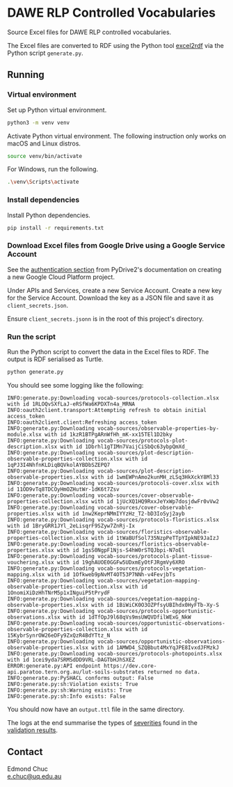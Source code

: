 # DAWE RLP Controlled Vocabularies

Source Excel files for DAWE RLP controlled vocabularies.

The Excel files are converted to RDF using the Python tool [excel2rdf](https://pypi.org/project/excel2rdf/) via the Python script `generate.py`.

## Running

### Virtual environment
Set up Python virtual environment.

```bash
python3 -m venv venv
```

Activate Python virtual environment. The following instruction only works on macOS and Linux distros.

```bash
source venv/bin/activate
```

For Windows, run the following.

```bash
.\venv\Scripts\activate
```

### Install dependencies
Install Python dependencies.
```bash
pip install -r requirements.txt
```

### Download Excel files from Google Drive using a Google Service Account

See the [authentication section](https://docs.iterative.ai/PyDrive2/quickstart/#authentication) from PyDrive2's documentation on creating a new Google Cloud Platform project. 

Under APIs and Services, create a new Service Account. Create a new key for the Service Account. Download the key as a JSON file and save it as `client_secrets.json`. 

Ensure `client_secrets.jsonn` is in the root of this project's directory.

### Run the script
Run the Python script to convert the data in the Excel files to RDF. The output is RDF serialised as Turtle.

```bash
python generate.py
```

You should see some logging like the following:

```
INFO:generate.py:Downloading vocab-sources/protocols-collection.xlsx with id 1RLOQvSXfLaJ-eRSfWa6KPDXTn4a_MRNA
INFO:oauth2client.transport:Attempting refresh to obtain initial access_token
INFO:oauth2client.client:Refreshing access_token
INFO:generate.py:Downloading vocab-sources/observable-properties-by-module.xlsx with id 1kzR1BTPgARnWfHh_mK-xx15TEl1D2bky
INFO:generate.py:Downloading vocab-sources/protocols-plot-description.xlsx with id 1Dbrhl1gTIMn7VaijCiSbQc63ybpQmXd_
INFO:generate.py:Downloading vocab-sources/plot-description-observable-properties-collection.xlsx with id 1qPJ3I4NhfnKLDiqBQVkolAYBDbSZEPQ7
INFO:generate.py:Downloading vocab-sources/plot-description-observable-properties.xlsx with id 1wmEWPnAmo2kunMH_zLSq3HkXckY8Ml33
INFO:generate.py:Downloading vocab-sources/protocols-cover.xlsx with id 11OD9vTq8TDCOyHmOZHutWr-1dK6t7Zsv
INFO:generate.py:Downloading vocab-sources/cover-observable-properties-collection.xlsx with id 1jUcXQ1HQ9RxxJeYxWp7dosjdwFr0vVw2
INFO:generate.py:Downloading vocab-sources/cover-observable-properties.xlsx with id 1nw2KeprNMmIYYzHz_T2-bD3IoSyj2ayb
INFO:generate.py:Downloading vocab-sources/protocols-floristics.xlsx with id 1BryGRR1JYl_2eLisqrF9SZyw7ZnRj-Ix
INFO:generate.py:Downloading vocab-sources/floristics-observable-properties-collection.xlsx with id 1tWaBUfSol735NzpPeTTpYIpkNE9JaIzJ
INFO:generate.py:Downloading vocab-sources/floristics-observable-properties.xlsx with id 1gsS0NgpF1Njs-S4hW0rSTQJbpi-N7oEl
INFO:generate.py:Downloading vocab-sources/protocols-plant-tissue-vouchering.xlsx with id 19ghAUOE0GGFw5UDxmEyOtFJRgmVy6XRO
INFO:generate.py:Downloading vocab-sources/protocols-vegetation-mapping.xlsx with id 1Ofkweb9pNvMT4OT53P7NNh-v4FevjbTs
INFO:generate.py:Downloading vocab-sources/vegetation-mapping-observable-properties-collection.xlsx with id 1OnomiXiDzHhTNrM5p1xINguiP5tPrydF
INFO:generate.py:Downloading vocab-sources/vegetation-mapping-observable-properties.xlsx with id 1BiWiCK0O3OZPfsyUBIhdx0HyFTb-Xy-S
INFO:generate.py:Downloading vocab-sources/protocols-opportunistic-observations.xlsx with id 1dTfOpJ9l68qVs9msUWQVDfilWExG_NkW
INFO:generate.py:Downloading vocab-sources/opportunistic-observations-observable-properties-collection.xlsx with id 15KybrSynrOW26eDFy9ZxQzR4BdYTtz_N
INFO:generate.py:Downloading vocab-sources/opportunistic-observations-observable-properties.xlsx with id 1AMWD4_SZQBbut4MxYqJPE8IvxdJFMzkJ
INFO:generate.py:Downloading vocab-sources/protocols-photopoints.xlsx with id 1cei9yda7SRMSdDD9VRL-DAGTbHJhSXEZ
ERROR:generate.py:API endpoint https://dev.core-api.paratoo.tern.org.au/lut-soils-substrates returned no data.
INFO:generate.py:PySHACL conforms output: False
INFO:generate.py:sh:Violation exists: True
INFO:generate.py:sh:Warning exists: True
INFO:generate.py:sh:Info exists: False
```

You should now have an `output.ttl` file in the same directory.

The logs at the end summarise the types of [severities](https://www.w3.org/TR/shacl/#results-severity) found in the [validation results](https://www.w3.org/TR/shacl/#results-validation-result). 

## Contact

Edmond Chuc  
e.chuc@uq.edu.au
